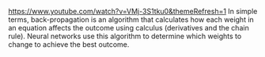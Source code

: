 
https://www.youtube.com/watch?v=VMj-3S1tku0&themeRefresh=1
In simple terms, back-propagation is an algorithm that calculates how each weight in an equation affects the outcome using calculus (derivatives and the chain rule). Neural networks use this algorithm to determine which weights to change to achieve the best outcome. 
